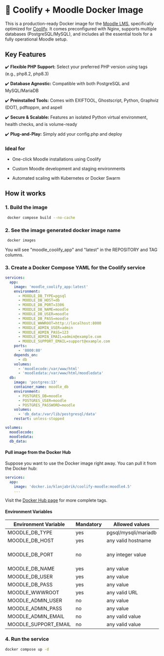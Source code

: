 # 🚀 Coolify + Moodle Docker Image

This is a production-ready Docker image for the [Moodle LMS](https://moodle.org), specifically optimized for [Coolify](https://coolify.io). It comes preconfigured with Nginx, supports multiple databases (PostgreSQL/MySQL), and includes all the essential tools for a fully operational Moodle setup.

## Key Features

✔️ **Flexible PHP Support:** Select your preferred PHP version using tags (e.g., php8.2, php8.3)

✔️ **Database Agnostic:** Compatible with both PostgreSQL and MySQL/MariaDB

✔️ **Preinstalled Tools:** Comes with EXIFTOOL, Ghostscript, Python, Graphviz (DOT), pdftoppm, and aspell

✔️ **Secure & Scalable:** Features an isolated Python virtual environment, health checks, and is volume-ready

✔️ **Plug-and-Play:** Simply add your config.php and deploy

### Ideal for

- One-click Moodle installations using Coolify

- Custom Moodle development and staging environments

- Automated scaling with Kubernetes or Docker Swarm

## How it works

### 1. Build the image

```bash
 docker compose build --no-cache
```

### 2. See the image generated docker image name

```bash
 docker images
```

You will see "moodle_coolify_app" and "latest" in the REPOSITORY and TAG columns.

### 3. Create a Docker Compose YAML for the Coolify service

```yaml
services:
  app:
    image: 'moodle_coolify_app:latest'
    environment:
      - MOODLE_DB_TYPE=pgsql
      - MOODLE_DB_HOST=db
      - MOODLE_DB_PORT=3306
      - MOODLE_DB_NAME=moodle
      - MOODLE_DB_USER=moodle
      - MOODLE_DB_PASS=moodle
      - MOODLE_WWWROOT=http://localhost:8000
      - MOODLE_ADMIN_USER=admin
      - MOODLE_ADMIN_PASS=123
      - MOODLE_ADMIN_EMAIL=admin@example.com
      - MOODLE_SUPPORT_EMAIL=support@example.com
    ports:
      - '8000:80'
    depends_on:
      - db
    volumes:
      - 'moodlecode:/var/www/html'
      - 'moodledata:/var/www/html/moodledata'
  db:
    image: 'postgres:13'
    container_name: moodle_db
    environment:
      - POSTGRES_DB=moodle
      - POSTGRES_USER=moodle
      - POSTGRES_PASSWORD=moodle
    volumes:
      - 'db_data:/var/lib/postgresql/data'
    restart: unless-stopped

volumes:
  moodlecode:
  moodledata:
  db_data:
```

#### Pull image from the Docker Hub

Suppose you want to use the Docker image right away. You can pull it from the Docker hub:

```yaml
services:
  app:
    image: 'docker.io/klanjabrik/coolify-moodle:moodle4.5'
    ...
```

Visit the [Docker Hub page](https://hub.docker.com/r/klanjabrik/coolify-moodle/tags) for more complete tags.

#### Environment Variables

| Environment Variable | Mandatory | Allowed values       | Default                                  | Notes |
|----------------------|-----------|--------------------- |------------------------------------------|-------|
| MOODLE_DB_TYPE       | yes       | pgsql/mysqli/mariadb | none                                     |       |
| MOODLE_DB_HOST       | yes       | any valid hostname   | none                                     |       |
| MOODLE_DB_PORT       | no        | any integer value    | PostgreSQL: 5432,<br>MySQL/MariaDB: 3306 |       |
| MOODLE_DB_NAME       | yes       | any value            | none                                     |       |
| MOODLE_DB_USER       | yes       | any value            | none                                     |       |
| MOODLE_DB_PASS       | yes       | any value            | none                                     |       |
| MOODLE_WWWROOT       | yes       | any valid URL        | none                                     |       |
| MOODLE_ADMIN_USER    | no        | any value            | admin                                    |       |
| MOODLE_ADMIN_PASS    | no        | any value            | admin                                    |       |
| MOODLE_ADMIN_EMAIL   | no        | any valid value      | admin@example.com                        |       |
| MOODLE_SUPPORT_EMAIL | no        | any valid value      | support@example.com                      |       |

### 4. Run the service

```bash
docker compose up -d
```
